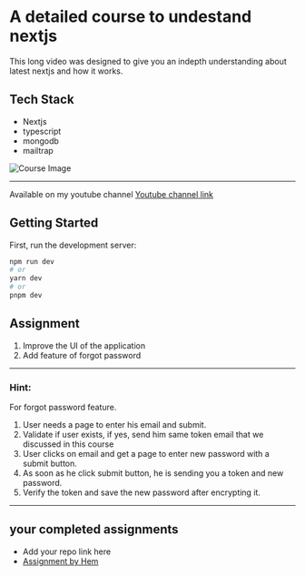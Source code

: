 # A detailed course to undestand nextjs

This long video was designed to give you an indepth understanding about latest nextjs and how it works.

## Tech Stack

- Nextjs
- typescript
- mongodb
- mailtrap

![Course Image](./nextjs.png)

---

Available on my youtube channel
[Youtube channel link](https://www.youtube.com/@HiteshChoudharydotcom)

## Getting Started

First, run the development server:

```bash
npm run dev
# or
yarn dev
# or
pnpm dev
```

## Assignment

1. Improve the UI of the application
2. Add feature of forgot password

---

### Hint:

For forgot password feature.

1. User needs a page to enter his email and submit.
2. Validate if user exists, if yes, send him same token email that we discussed in this course
3. User clicks on email and get a page to enter new password with a submit button.
4. As soon as he click submit button, he is sending you a token and new password.
5. Verify the token and save the new password after encrypting it.

---

## your completed assignments

- Add your repo link here
- [Assignment by Hem](https://github.com/hempun10/Learning_next13_appRouter)
